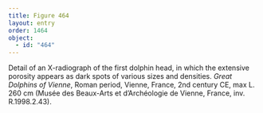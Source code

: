 ```yaml
---
title: Figure 464
layout: entry
order: 1464
object:
  - id: "464"
---
```


Detail of an X-radiograph of the first dolphin head, in which the extensive porosity appears as dark spots of various sizes and densities. *Great Dolphins of Vienne*, Roman period, Vienne, France, 2nd century CE, max L. 260 cm (Musée des Beaux-Arts et d’Archéologie de Vienne, France, inv. R.1998.2.43).
